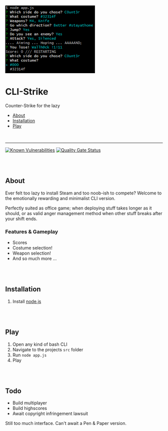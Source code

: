 ![Preview](preview.png)

# CLI-Strike

Counter-Strike for the lazy

- [About](#about)
- [Installation](#installation)
- [Play](#play)


<br>

---

[![Known Vulnerabilities](https://snyk.io/test/github/ChristianOellers/CLI-Strike/badge.svg?targetFile=package.json)](https://snyk.io/test/github/ChristianOellers/CLI-Strike?targetFile=package.json)
[![Quality Gate Status](https://sonarcloud.io/api/project_badges/measure?project=ChristianOellers_CLI-Strike&metric=alert_status)](https://sonarcloud.io/dashboard?id=ChristianOellers_CLI-Strike)

<br><br>

## About

Ever felt too lazy to install Steam and too noob-ish to compete?
Welcome to the emotionally rewarding and minimalist CLI version.

Perfectly suited as office game; when deploying stuff takes longer as it should,
or as valid anger management method when other stuff breaks after your shift ends.


### Features & Gameplay

- Scores
- Costume selection!
- Weapon selection!
- And so much more ...


<br><br>

## Installation

1. Install [node.js](http://nodejs.org/)


<br><br>

## Play

1. Open any kind of bash CLI
2. Navigate to the projects `src` folder
3. Run `node app.js`
4. Play


<br><br>

## Todo

- Build multiplayer
- Build highscores
- Await copyright infringement lawsuit

Still too much interface. Can't await a Pen & Paper version.

